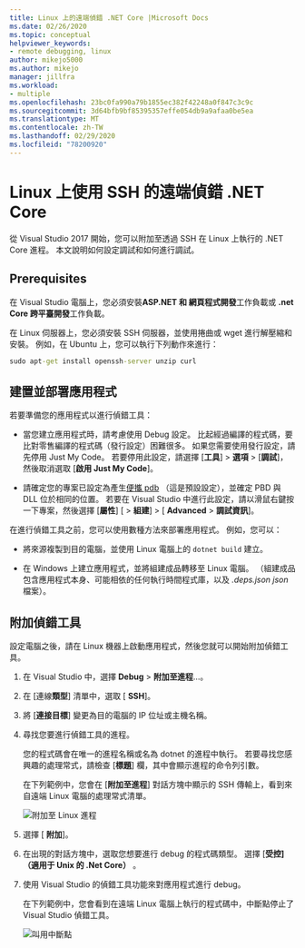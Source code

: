 ```yaml
---
title: Linux 上的遠端偵錯 .NET Core |Microsoft Docs
ms.date: 02/26/2020
ms.topic: conceptual
helpviewer_keywords:
- remote debugging, linux
author: mikejo5000
ms.author: mikejo
manager: jillfra
ms.workload:
- multiple
ms.openlocfilehash: 23bc0fa990a79b1855ec382f42248a0f847c3c9c
ms.sourcegitcommit: 3d64bfb9bf85395357effe054db9a9afaa0be5ea
ms.translationtype: MT
ms.contentlocale: zh-TW
ms.lasthandoff: 02/29/2020
ms.locfileid: "78200920"
---
```

# <a name="remote-debug-net-core-on-linux-using-ssh"></a>Linux 上使用 SSH 的遠端偵錯 .NET Core

從 Visual Studio 2017 開始，您可以附加至透過 SSH 在 Linux 上執行的 .NET Core 進程。 本文說明如何設定調試和如何進行調試。

## <a name="prerequisites"></a>Prerequisites

在 Visual Studio 電腦上，您必須安裝**ASP.NET 和 網頁程式開發**工作負載或 **.net Core 跨平臺開發**工作負載。

在 Linux 伺服器上，您必須安裝 SSH 伺服器，並使用捲曲或 wget 進行解壓縮和安裝。 例如，在 Ubuntu 上，您可以執行下列動作來進行：

``` cmd
sudo apt-get install openssh-server unzip curl
```

## <a name="build-and-deploy-the-application"></a>建置並部署應用程式

若要準備您的應用程式以進行偵錯工具：

- 當您建立應用程式時，請考慮使用 Debug 設定。 比起經過編譯的程式碼，要比對零售編譯的程式碼（發行設定）困難很多。 如果您需要使用發行設定，請先停用 Just My Code。 若要停用此設定，請選擇 [**工具**] > **選項** > [**調試**]，然後取消選取 [**啟用 Just My Code**]。

- 請確定您的專案已設定為產生[便攜 pdb](https://github.com/OmniSharp/omnisharp-vscode/wiki/Portable-PDBs) （這是預設設定），並確定 PBD 與 DLL 位於相同的位置。 若要在 Visual Studio 中進行此設定，請以滑鼠右鍵按一下專案，然後選擇 [**屬性**] [ > **組建**] > [ **Advanced** > **調試資訊**]。

在進行偵錯工具之前，您可以使用數種方法來部署應用程式。 例如，您可以：

- 將來源複製到目的電腦，並使用 Linux 電腦上的 ```dotnet build``` 建立。

- 在 Windows 上建立應用程式，並將組建成品轉移至 Linux 電腦。 （組建成品包含應用程式本身、可能相依的任何執行時間程式庫，以及 *.deps.json json*檔案）。

## <a name="attach-the-debugger"></a>附加偵錯工具

設定電腦之後，請在 Linux 機器上啟動應用程式，然後您就可以開始附加偵錯工具。

1. 在 Visual Studio 中，選擇  **Debug**  > **附加至進程**...。

1. 在 [連線**類型**] 清單中，選取 [ **SSH**]。

1. 將 [**連接目標**] 變更為目的電腦的 IP 位址或主機名稱。

1. 尋找您要進行偵錯工具的進程。

   您的程式碼會在唯一的進程名稱或名為 dotnet 的進程中執行。 若要尋找您感興趣的處理常式，請檢查 [**標題**] 欄，其中會顯示進程的命令列引數。

   在下列範例中，您會在 [**附加至進程**] 對話方塊中顯示的 SSH 傳輸上，看到來自遠端 Linux 電腦的處理常式清單。

   ![附加至 Linux 進程](media/remote-debug-linux-over-ssh-attach.png)

1. 選擇 [ **附加**]。

1. 在出現的對話方塊中，選取您想要進行 debug 的程式碼類型。 選擇 [**受控] （適用于 Unix 的 .Net Core）** 。

1. 使用 Visual Studio 的偵錯工具功能來對應用程式進行 debug。

   在下列範例中，您會看到在遠端 Linux 電腦上執行的程式碼中，中斷點停止了 Visual Studio 偵錯工具。

   ![叫用中斷點](media/remote-debug-linux-over-ssh-hit-breakpoint.png)